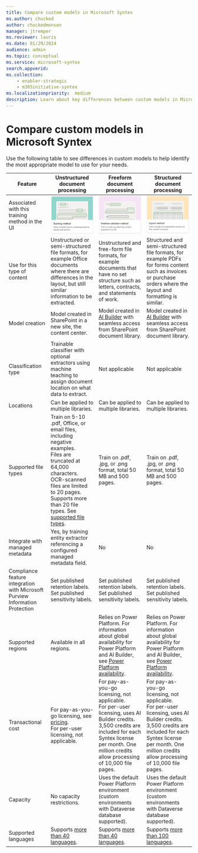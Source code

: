 ```yaml
---
title: Compare custom models in Microsoft Syntex
ms.author: chucked
author: chuckedmonson
manager: jtremper
ms.reviewer: lauris
ms.date: 01/29/2024
audience: admin
ms.topic: conceptual
ms.service: microsoft-syntex
search.appverid: 
ms.collection: 
    - enabler-strategic
    - m365initiative-syntex
ms.localizationpriority:  medium
description: Learn about key differences between custom models in Microsoft Syntex.
---
```


# Compare custom models in Microsoft Syntex 

Use the following table to see differences in custom models to help identify the most appropriate model to use for your needs.

| Feature | Unstructured document processing | Freeform document processing | Structured document processing |
| ------- | ------- | ------- | ------- |
| Associated with this training method in the UI   | ![Tile for teaching method.](../media/content-understanding/teaching-method-tile.png) | ![Tile for freeform seletion method.](../media/content-understanding/freeform-selection-method-tile.png) | ![Tile for layout method.](../media/content-understanding/layout-method-tile.png) |
| Use for this type of content | Unstructured or semi-structured file formats, for example Office documents where there are differences in the layout, but still similar information to be extracted. | Unstructured and free-form file formats, for example documents that have no set structure such as letters, contracts, and statements of work. | Structured and semi-structured file formats, for example PDFs for forms content such as invoices or purchase orders where the layout and formatting is similar. |
| Model creation | Model created in SharePoint in a new site, the content center.  | Model created in [AI Builder](/ai-builder/overview) with seamless access from SharePoint document library.| Model created in [AI Builder](/ai-builder/overview) with seamless access from SharePoint document library. |
| Classification type | Trainable classifier with optional extractors using machine teaching to assign document location on what data to extract. | Not applicable | Not applicable |
| Locations | Can be applied to multiple libraries. | Can be applied to multiple libraries. | Can be applied to multiple libraries. |
| Supported file types | Train on 5-10 .pdf, Office, or email files, including negative examples.<br>Files are truncated at 64,000 characters. OCR-scanned files are limited to 20 pages. Supports more than 20 file types. See [supported file types](requirements-and-limitations.md#unstructured-document-processing).  | Train on .pdf, .jpg, or .png format, total 50 MB and 500 pages. | Train on .pdf, .jpg, or .png format, total 50 MB and 500 pages. |
| Integrate with managed metadata | Yes, by training entity extractor referencing a configured managed metadata field. | No | No |
| Compliance feature integration with Microsoft Purview Information Protection | Set published retention labels.<br>Set published sensitivity labels. | Set published retention labels. <br>Set published sensitivity labels. | Set published retention labels. <br>Set published sensitivity labels. |
| Supported regions| Available in all regions. | Relies on Power Platform. For information about global availability for Power Platform and AI Builder, see [Power Platform availability](https://dynamics.microsoft.com/geographic-availability/). | Relies on Power Platform. For information about global availability for Power Platform and AI Builder, see [Power Platform availability](https://dynamics.microsoft.com/geographic-availability/). |
| Transactional cost | For pay-as-you-go licensing, see [pricing](syntex-pay-as-you-go-services.md). <br>For per-user licensing, not applicable. | For pay-as-you-go licensing, not applicable. <br>For per-user licensing, uses AI Builder credits. 3,500 credits are included for each Syntex license per month. One million credits allow processing of 10,000 file pages. | For pay-as-you-go licensing, not applicable. <br>For per-user licensing, uses AI Builder credits. 3,500 credits are included for each Syntex license per month. One million credits allow processing of 10,000 file pages.|
| Capacity | No capacity restrictions. | Uses the default Power Platform environment (custom environments with Dataverse database supported). | Uses the default Power Platform environment (custom environments with Dataverse database supported). |
| Supported languages| Supports [more than 40 languages](/ai-builder/form-processing-model-requirements#model-for-unstructured-and-free-form-documents). | Supports [more than 40 languages](/ai-builder/form-processing-model-requirements#model-for-unstructured-and-free-form-documents). | Supports [more than 100 languages](/ai-builder/form-processing-model-requirements#model-for-structured-and-semi-structured-documents). |


